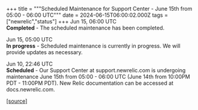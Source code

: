 +++
title = """Scheduled Maintenance for Support Center - June 15th from 05:00 - 06:00 UTC"""
date = 2024-06-15T06:00:02.000Z
tags = ["newrelic","status"]
+++
Jun 15, 06:00 UTC  
**Completed** - The scheduled maintenance has been completed.

Jun 15, 05:00 UTC  
**In progress** - Scheduled maintenance is currently in progress. We will provide updates as necessary.

Jun 10, 22:46 UTC  
**Scheduled** - Our Support Center at support.newrelic.com is undergoing maintenance June 15th from 05:00 - 06:00 UTC (June 14th from 10:00PM PDT - 11:00PM PDT). New Relic documentation can be accessed at docs.newrelic.com.

[[source]](https://status.newrelic.com/incidents/6zznvmwv73z7)

